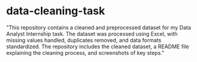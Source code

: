 # data-cleaning-task
"This repository contains a cleaned and preprocessed dataset for my Data Analyst Internship task. The dataset was processed using Excel, with missing values handled, duplicates removed, and data formats standardized. The repository includes the cleaned dataset, a README file explaining the cleaning process, and screenshots of key steps."
